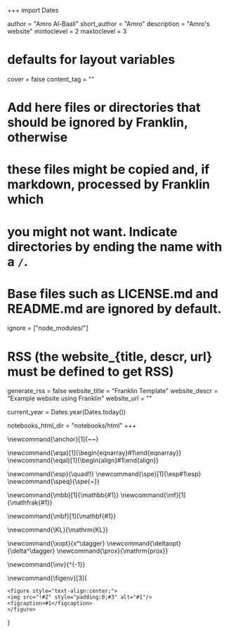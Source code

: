 <!--
Add here global page variables to use throughout your website.
-->
+++
import Dates

author = "Amro Al-Baali"
short_author = "Amro"
description = "Amro's website"
mintoclevel = 2
maxtoclevel = 3

# defaults for layout variables
cover = false
content_tag = ""


# Add here files or directories that should be ignored by Franklin, otherwise
# these files might be copied and, if markdown, processed by Franklin which
# you might not want. Indicate directories by ending the name with a `/`.
# Base files such as LICENSE.md and README.md are ignored by default.
ignore = ["node_modules/"]

# RSS (the website_{title, descr, url} must be defined to get RSS)
generate_rss = false
website_title = "Franklin Template"
website_descr = "Example website using Franklin"
website_url   = ""

current_year = Dates.year(Dates.today())

notebooks_html_dir = "notebooks/html"
+++

<!-- Links -->
<!-- Create an anchor that can be referenced by markdown (e.g., using [](#anchor-id))-->
\newcommand{\anchor}[1]{~~~<a name="#1"></a>~~~}

<!--
Add here global latex commands to use throughout your pages.
-->
\newcommand{\eqa}[1]{\begin{eqnarray}#1\end{eqnarray}}
\newcommand{\eqal}[1]{\begin{align}#1\end{align}}

\newcommand{\esp}{\quad\!\!}
\newcommand{\spe}[1]{\esp#1\esp}
\newcommand{\speq}{\spe{=}}

\newcommand{\mbb}[1]{\mathbb{#1}}
\newcommand{\mf}[1]{\mathfrak{#1}}

\newcommand{\mbf}[1]{\mathbf{#1}}
<!-- ABI specific -->
\newcommand{\KL}{\mathrm{KL}}

<!-- optimisation specific -->
\newcommand{\xopt}{x^\dagger}
\newcommand{\deltaopt}{\delta^\dagger}
\newcommand{\prox}{\mathrm{prox}}

<!-- matrix theory specific -->
\newcommand{\inv}{^{-1}}

<!-- Figures -->

<!-- Check https://github.com/tlienart/Franklin.jl/issues/437 -->
\newcommand{\figenv}[3]{
~~~
<figure style="text-align:center;">
<img src="!#2" style="padding:0;#3" alt="#1"/>
<figcaption>#1</figcaption>
</figure>
~~~
}

